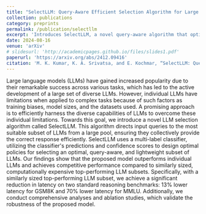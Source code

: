 ```yaml
---
title: "SelectLLM: Query-Aware Efficient Selection Algorithm for Large Language Models"
collection: publications
category: preprints
permalink: /publication/selectllm
excerpt: 'Introduces SelectLLM, a novel query-aware algorithm that optimally selects LLM subsets to efficiently leverage their diverse strengths, achieving competitive accuracy with significantly reduced latency on reasoning benchmarks.'
date: 2024-08-16
venue: 'arXiv'
# slidesurl: 'http://academicpages.github.io/files/slides1.pdf'
paperurl: 'https://arxiv.org/abs/2412.09416'
citation: 'M. K. Kumar, K. A. Srivatsa, and E. Kochmar, “SelectLLM: Query-Aware Efficient Selection Algorithm for Large Language Models,” arXiv.org, 2024. https://arxiv.org/abs/2408.08545'
---
```


Large language models (LLMs) have gained increased popularity due to their remarkable success across various tasks, which has led to the active development of a large set of diverse LLMs. However, individual LLMs have limitations when applied to complex tasks because of such factors as training biases, model sizes, and the datasets used. A promising approach is to efficiently harness the diverse capabilities of LLMs to overcome these individual limitations. Towards this goal, we introduce a novel LLM selection algorithm called SelectLLM. This algorithm directs input queries to the most suitable subset of LLMs from a large pool, ensuring they collectively provide the correct response efficiently. SelectLLM uses a multi-label classifier, utilizing the classifier's predictions and confidence scores to design optimal policies for selecting an optimal, query-aware, and lightweight subset of LLMs. Our findings show that the proposed model outperforms individual LLMs and achieves competitive performance compared to similarly sized, computationally expensive top-performing LLM subsets. Specifically, with a similarly sized top-performing LLM subset, we achieve a significant reduction in latency on two standard reasoning benchmarks: 13% lower latency for GSM8K and 70% lower latency for MMLU. Additionally, we conduct comprehensive analyses and ablation studies, which validate the robustness of the proposed model. 